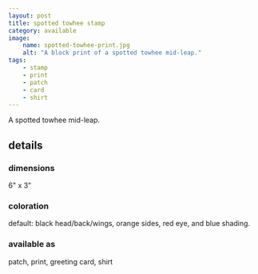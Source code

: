 ```yaml
---
layout: post
title: spotted towhee stamp
category: available
image: 
    name: spotted-towhee-print.jpg
    alt: "A block print of a spotted towhee mid-leap."
tags:
    - stamp
    - print
    - patch
    - card
    - shirt
---
```


A spotted towhee mid-leap.

## details

### dimensions

6" x 3"

### coloration

default: black head/back/wings, orange sides, red eye, and blue shading.

### available as

patch, print, greeting card, shirt
